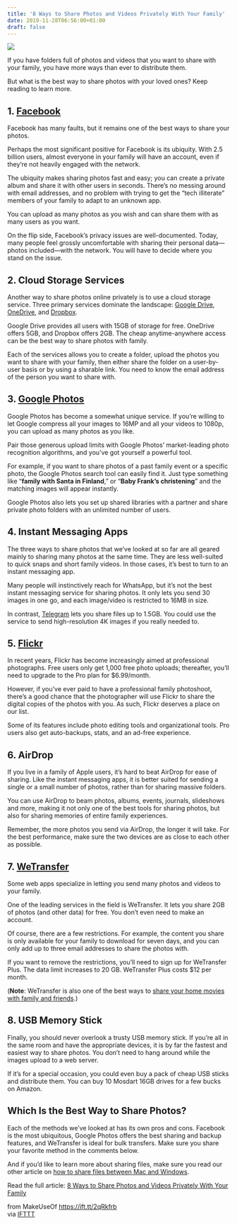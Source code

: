 ```yaml
---
title: '8 Ways to Share Photos and Videos Privately With Your Family'
date: 2019-11-28T06:56:00+01:00
draft: false
---
```


![](https://static.makeuseof.com/wp-content/uploads/2012/11/share-photos-videos-friends-family-featured.jpg)

If you have folders full of photos and videos that you want to share with your family, you have more ways than ever to distribute them.

But what is the best way to share photos with your loved ones? Keep reading to learn more.

1\. [Facebook](https://www.facebook.com/)
-----------------------------------------

Facebook has many faults, but it remains one of the best ways to share your photos.

Perhaps the most significant positive for Facebook is its ubiquity. With 2.5 billion users, almost everyone in your family will have an account, even if they’re not heavily engaged with the network.

The ubiquity makes sharing photos fast and easy; you can create a private album and share it with other users in seconds. There’s no messing around with email addresses, and no problem with trying to get the “tech illiterate” members of your family to adapt to an unknown app.

You can upload as many photos as you wish and can share them with as many users as you want.

On the flip side, Facebook’s privacy issues are well-documented. Today, many people feel grossly uncomfortable with sharing their personal data—photos included—with the network. You will have to decide where you stand on the issue.

2\. Cloud Storage Services
--------------------------

Another way to share photos online privately is to use a cloud storage service. Three primary services dominate the landscape: [Google Drive](https://www.google.com/drive/), [OneDrive](https://onedrive.live.com/), and [Dropbox](https://www.dropbox.com/).

Google Drive provides all users with 15GB of storage for free. OneDrive offers 5GB, and Dropbox offers 2GB. The cheap anytime-anywhere access can be the best way to share photos with family.

Each of the services allows you to create a folder, upload the photos you want to share with your family, then either share the folder on a user-by-user basis or by using a sharable link. You need to know the email address of the person you want to share with.

3\. [Google Photos](https://photos.google.com/)
-----------------------------------------------

Google Photos has become a somewhat unique service. If you’re willing to let Google compress all your images to 16MP and all your videos to 1080p, you can upload as many photos as you like.

Pair those generous upload limits with Google Photos’ market-leading photo recognition algorithms, and you’ve got yourself a powerful tool.

For example, if you want to share photos of a past family event or a specific photo, the Google Photos search tool can easily find it. Just type something like “**family with Santa in Finland**,” or “**Baby Frank’s christening**” and the matching images will appear instantly.

Google Photos also lets you set up shared libraries with a partner and share private photo folders with an unlimited number of users.

4\. Instant Messaging Apps
--------------------------

The three ways to share photos that we’ve looked at so far are all geared mainly to sharing many photos at the same time. They are less well-suited to quick snaps and short family videos. In those cases, it’s best to turn to an instant messaging app.

Many people will instinctively reach for WhatsApp, but it’s not the best instant messaging service for sharing photos. It only lets you send 30 images in one go, and each image/video is restricted to 16MB in size.

In contrast, [Telegram](https://telegram.org/) lets you share files up to 1.5GB. You could use the service to send high-resolution 4K images if you really needed to.

5\. [Flickr](https://www.flickr.com/)
-------------------------------------

In recent years, Flickr has become increasingly aimed at professional photographs. Free users only get 1,000 free photo uploads; thereafter, you’ll need to upgrade to the Pro plan for $6.99/month.

However, if you’ve ever paid to have a professional family photoshoot, there’s a good chance that the photographer will use Flickr to share the digital copies of the photos with you. As such, Flickr deserves a place on our list.

Some of its features include photo editing tools and organizational tools. Pro users also get auto-backups, stats, and an ad-free experience.

6\. AirDrop
-----------

If you live in a family of Apple users, it’s hard to beat AirDrop for ease of sharing. Like the instant messaging apps, it is better suited for sending a single or a small number of photos, rather than for sharing massive folders.

You can use AirDrop to beam photos, albums, events, journals, slideshows and more, making it not only one of the best tools for sharing photos, but also for sharing memories of entire family experiences.

Remember, the more photos you send via AirDrop, the longer it will take. For the best performance, make sure the two devices are as close to each other as possible.

7\. [WeTransfer](https://wetransfer.com/)
-----------------------------------------

Some web apps specialize in letting you send many photos and videos to your family.

One of the leading services in the field is WeTransfer. It lets you share 2GB of photos (and other data) for free. You don’t even need to make an account.

Of course, there are a few restrictions. For example, the content you share is only available for your family to download for seven days, and you can only add up to three email addresses to share the photos with.

If you want to remove the restrictions, you’ll need to sign up for WeTransfer Plus. The data limit increases to 20 GB. WeTransfer Plus costs $12 per month.

(**Note**: WeTransfer is also one of the best ways to [share your home movies with family and friends](//www.makeuseof.com/tag/top-4-sites-to-share-private-home-movies-with-family-friends/).)

8\. USB Memory Stick
--------------------

Finally, you should never overlook a trusty USB memory stick. If you’re all in the same room and have the appropriate devices, it is by far the fastest and easiest way to share photos. You don’t need to hang around while the images upload to a web server.

If it’s for a special occasion, you could even buy a pack of cheap USB sticks and distribute them. You can buy 10 Mosdart 16GB drives for a few bucks on Amazon.

Which Is the Best Way to Share Photos?
--------------------------------------

Each of the methods we’ve looked at has its own pros and cons. Facebook is the most ubiquitous, Google Photos offers the best sharing and backup features, and WeTransfer is ideal for bulk transfers. Make sure you share your favorite method in the comments below.

And if you’d like to learn more about sharing files, make sure you read our other article on [how to share files between Mac and Windows](//www.makeuseof.com/tag/how-to-easily-share-files-across-mac-windows-computers/).

Read the full article: [8 Ways to Share Photos and Videos Privately With Your Family](https://www.makeuseof.com/tag/4-ways-share-photos-videos-privately-family/)

  
  
from MakeUseOf https://ift.tt/2qRkfrb  
via [IFTTT](https://ifttt.com/?ref=da&site=blogger)